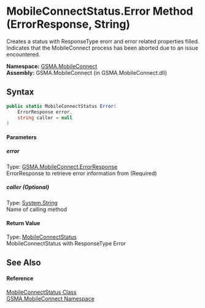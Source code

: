 MobileConnectStatus.Error Method (ErrorResponse, String)
========================================================
Creates a status with ResponseType erorr and error related properties filled. Indicates that the MobileConnect process has been aborted due to an issue encountered.

**Namespace:** [GSMA.MobileConnect][1]  
**Assembly:** GSMA.MobileConnect (in GSMA.MobileConnect.dll)

Syntax
------

```csharp
public static MobileConnectStatus Error(
	ErrorResponse error,
	string caller = null
)
```

#### Parameters

##### *error*
Type: [GSMA.MobileConnect.ErrorResponse][2]  
ErrorResponse to retrieve error information from (Required)

##### *caller* (Optional)
Type: [System.String][3]  
Name of calling method

#### Return Value
Type: [MobileConnectStatus][4]  
MobileConnectStatus with ResponseType Error

See Also
--------

#### Reference
[MobileConnectStatus Class][4]  
[GSMA.MobileConnect Namespace][1]  

[1]: ../README.md
[2]: ../ErrorResponse/README.md
[3]: http://msdn.microsoft.com/en-us/library/s1wwdcbf
[4]: README.md
[5]: ../../_icons/Help.png